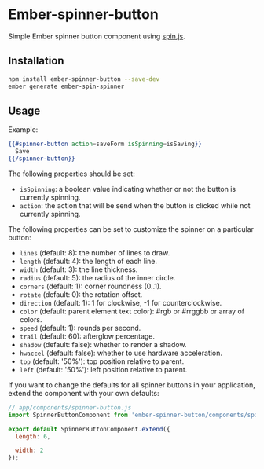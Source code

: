 # Ember-spinner-button

Simple Ember spinner button component using [spin.js](http://fgnass.github.io/spin.js/).

## Installation

``` bash
npm install ember-spinner-button --save-dev
ember generate ember-spin-spinner
```

## Usage

Example:

``` handlebars
{{#spinner-button action=saveForm isSpinning=isSaving}}
  Save
{{/spinner-button}}
```

The following properties should be set:

* `isSpinning`: a boolean value indicating whether or not the button is currently spinning.
* `action`: the action that will be send when the button is clicked while not currently spinning.

The following properties can be set to customize the spinner on a particular button:

* `lines` (default: 8): the number of lines to draw.
* `length` (default: 4): the length of each line.
* `width` (default: 3): the line thickness.
* `radius` (default: 5): the radius of the inner circle.
* `corners` (default: 1): corner roundness (0..1).
* `rotate` (default: 0): the rotation offset.
* `direction` (default: 1): 1 for clockwise, -1 for counterclockwise.
* `color` (default: parent element text color): #rgb or #rrggbb or array of colors.
* `speed` (default: 1): rounds per second.
* `trail` (default: 60): afterglow percentage.
* `shadow` (default: false): whether to render a shadow.
* `hwaccel` (default: false): whether to use hardware acceleration.
* `top` (default: '50%'): top position relative to parent.
* `left` (default: '50%'): left position relative to parent.

If you want to change the defaults for all spinner buttons in your application, extend the component with your own
defaults:

```javascript
// app/components/spinner-button.js
import SpinnerButtonComponent from 'ember-spinner-button/components/spinner-button';

export default SpinnerButtonComponent.extend({
  length: 6,

  width: 2
});
```
